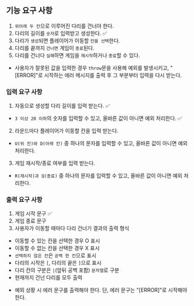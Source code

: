 ## 기능 요구 사항

1. `위아래 두 칸`으로 이루어진 다리를 건너야 한다.
2. 다리의 길이를 `숫자`로 입력받고 생성한다. ✅
3. 다리가 `생성`되면 플레이어가 이동할 `칸을 선택`한다.
4. 다리를 끝까지 `건너면` 게임이 `종료`된다.
5. 다리를 건너다 `실패`하면 게임을 `재시작`하거나 `종료`할 수 있다.

- 사용자가 잘못된 값을 입력한 경우 `throw`문을 사용해 예외를 발생시키고, "[ERROR]"로 시작하는 에러 메시지를 출력 후 그 부분부터 입력을 다시 받는다.

### 입력 요구 사항

1. 자동으로 생성할 다리 길이를 입력 받는다. ✅

- `3 이상 20 이하`의 숫자를 입력할 수 있고, 올바른 값이 아니면 예외 처리한다. ✅

2. 라운드마다 플레이어가 이동할 칸을 입력 받는다.

- `U(위 칸)와 D(아래 칸)` 중 하나의 문자를 입력할 수 있고, 올바른 값이 아니면 예외 처리한다.

3. 게임 재시작/종료 여부를 입력 받는다.

- `R(재시작)과 Q(종료)` 중 하나의 문자를 입력할 수 있고, 올바른 값이 아니면 예외 처리한다.

### 출력 요구 사항

1. 게임 시작 문구 ✅
2. 게임 종료 문구
3. 사용자가 이동할 때마다 다리 건너기 결과의 출력 형식

- 이동할 수 있는 칸을 선택한 경우 O 표시
- 이동할 수 없는 칸을 선택한 경우 X 표시
- `선택하지 않은 칸`은 `공백 한 칸`으로 표시
- 다리의 시작은 `[`, 다리의 끝은 `]`으로 표시
- 다리 칸의 구분은 `|`(앞뒤 공백 포함) `문자열`로 구분
- 현재까지 건넌 다리를 모두 출력

* 예외 상황 시 에러 문구를 출력해야 한다. 단, 에러 문구는 "[ERROR]"로 시작해야 한다.

